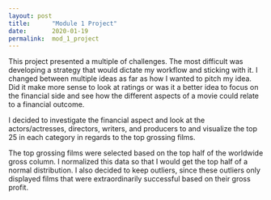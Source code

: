 ```yaml
---
layout: post
title:      "Module 1 Project"
date:       2020-01-19
permalink:  mod_1_project
---
```


This project presented a multiple of challenges.  The most difficult was developing a strategy that would dictate my workflow and sticking with it.  I changed between multiple ideas as far as how I wanted to pitch my idea.  Did it make more sense to look at ratings or was it a better idea to focus on the financial side and see how the different aspects of a movie could relate to a financial outcome.

I decided to investigate the financial aspect and look at the actors/actresses, directors, writers, and producers to and visualize the top 25 in each category in regards to the top grossing films.

The top grossing films were selected based on the top half of the worldwide gross column.  I normalized this data so that I would get the top half of a normal distribution.  I also decided to keep outliers, since these outliers only displayed films that were extraordinarily successful based on their gross profit.
